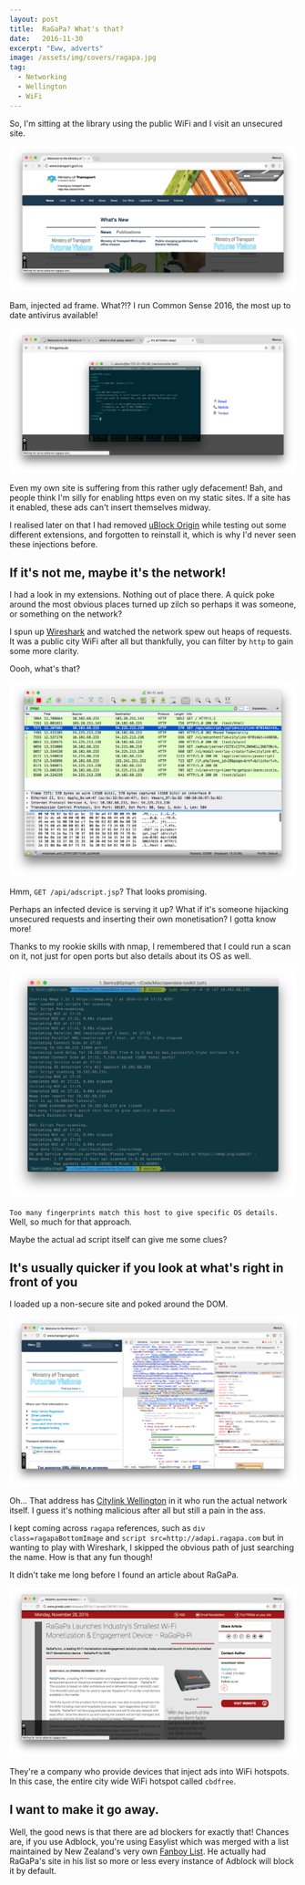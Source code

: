 ```yaml
---
layout: post
title:  RaGaPa? What's that?
date:   2016-11-30
excerpt: "Eww, adverts"
image: /assets/img/covers/ragapa.jpg
tag:
  - Networking
  - Wellington
  - WiFi
---
```


So, I'm sitting at the library using the public WiFi and I visit an unsecured site.

[![Ministry of Transport face with injection in front of it][1]][1]

[1]: /assets/img/ragapa/mot-injection.png

Bam, injected ad frame. What?!? I run Common Sense 2016, the most up to date antivirus available!

[![Even my own site had it since I disabled https][2]][2]


[2]: /assets/img/ragapa/thingsimade-injection.png

Even my own site is suffering from this rather ugly defacement! Bah, and people think I'm silly for enabling https even on my static sites. If a site has it enabled, these ads can't insert themselves midway.

I realised later on that I had removed [uBlock Origin](https://chrome.google.com/webstore/detail/ublock-origin/cjpalhdlnbpafiamejdnhcphjbkeiagm?hl=en) while testing out some different extensions, and forgotten to reinstall it, which is why I'd never seen these injections before.

## If it's not me, maybe it's the network!

I had a look in my extensions. Nothing out of place there. A quick poke around the most obvious places turned up zilch so perhaps it was someone, or something on the network?

I spun up [Wireshark](https://wireshark.org) and watched the network spew out heaps of requests. It was a public city WiFi after all but thankfully, you can filter by `http` to gain some more clarity.

Oooh, what's that?

[![The Wireshark captures from Wellington Library][3]][3]

[3]: /assets/img/ragapa/wireshark.png

Hmm, `GET /api/adscript.jsp`? That looks promising.

Perhaps an infected device is serving it up? What if it's someone hijacking unsecured requests and inserting their own monetisation? I gotta know more!

Thanks to my rookie skills with nmap, I remembered that I could run a scan on it, not just for open ports but also details about its OS as well.

[![nmap output from the Wellington Library scan][4]][4]

[4]: /assets/img/ragapa/cbdfree-nmap.png

`Too many fingerprints match this host to give specific OS details.` Well, so much for that approach.

Maybe the actual ad script itself can give me some clues?

## It's usually quicker if you look at what's right in front of you

I loaded up a non-secure site and poked around the DOM.

[![Developer tools in Google Chrome showing injected Javascript][5]][5]

[5]: /assets/img/ragapa/script.png

Oh... That address has [Citylink Wellington](http://www.citylink.co.nz/) in it who run the actual network itself. I guess it's nothing malicious after all but still a pain in the ass.

I kept coming across `ragapa` references, such as `div class=ragapaBottomImage` and `script src=http://adapi.ragapa.com` but in wanting to play with Wireshark, I skipped the obvious path of just searching the name. How is that any fun though!

It didn't take me long before I found an article about RaGaPa.

[![An article about the RaGaPa ad injection device][6]][6]

[6]: /assets/img/ragapa/ragapa-article.png

They're a company who provide devices that inject ads into WiFi hotspots. In this case, the entire city wide WiFi hotspot called `cbdfree`.

## I want to make it go away.

Well, the good news is that there are ad blockers for exactly that! Chances are, if you use Adblock, you're using Easylist which was merged with a list maintained by New Zealand's very own [Fanboy List](https://fanboy.co.nz/). He actually had RaGaPa's site in his list so more or less every instance of Adblock will block it by default.
